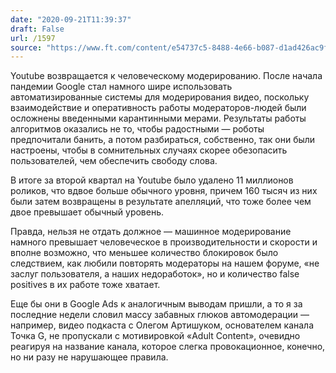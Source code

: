 ```yaml
---
date: "2020-09-21T11:39:37"
draft: False
url: /1597
source: "https://www.ft.com/content/e54737c5-8488-4e66-b087-d1ad426ac9fa"
---
```


Youtube возвращается к человеческому модерированию. После начала пандемии Google стал намного шире использовать автоматизированные системы для модерирования видео, поскольку взаимодействие и оперативность работы модераторов-людей были осложнены введенными карантинными мерами. Результаты работы алгоритмов оказались не то, чтобы радостными — роботы предпочитали банить, а потом разбираться, собственно, так они были настроены, чтобы в сомнительных случаях скорее обезопасить пользователей, чем обеспечить свободу слова. 

В итоге за второй квартал на Youtube было удалено 11 миллионов роликов, что вдвое больше обычного уровня, причем 160 тысяч из них были затем возвращены в результате апелляций, что тоже более чем двое превышает обычный уровень. 

Правда, нельзя не отдать должное — машинное модерирование намного превышает человеческое в производительности и скорости и вполне возможно, что меньшее количество блокировок было следствием, как любили повторять модераторы на нашем форуме, «не заслуг пользователя, а наших недоработок», но и количество false positives в их работе тоже хватает.

Еще бы они в Google Ads к аналогичным выводам пришли, а то я за последние недели словил массу забавных глюков автомодерации — например, видео подкаста с Олегом Артишуком, основателем канала Точка G, не пропускали с мотивировкой «Adult Content», очевидно реагируя на название канала, которое слегка провокационное, конечно, но ни разу не нарушающее правила.
